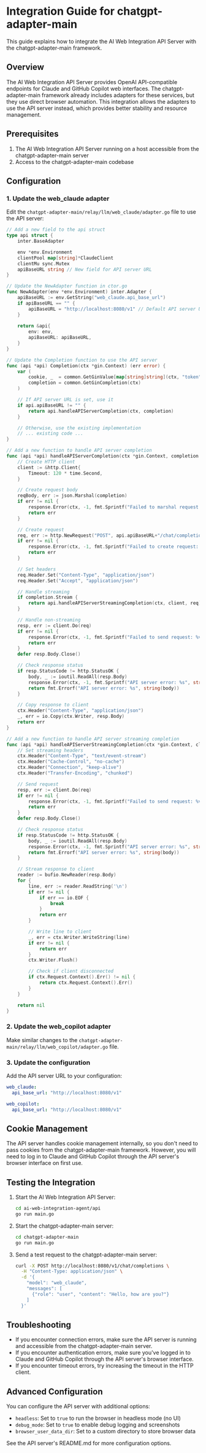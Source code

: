 # Integration Guide for chatgpt-adapter-main

This guide explains how to integrate the AI Web Integration API Server with the chatgpt-adapter-main framework.

## Overview

The AI Web Integration API Server provides OpenAI API-compatible endpoints for Claude and GitHub Copilot web interfaces. The chatgpt-adapter-main framework already includes adapters for these services, but they use direct browser automation. This integration allows the adapters to use the API server instead, which provides better stability and resource management.

## Prerequisites

1. The AI Web Integration API Server running on a host accessible from the chatgpt-adapter-main server
2. Access to the chatgpt-adapter-main codebase

## Configuration

### 1. Update the web_claude adapter

Edit the `chatgpt-adapter-main/relay/llm/web_claude/adapter.go` file to use the API server:

```go
// Add a new field to the api struct
type api struct {
    inter.BaseAdapter

    env *env.Environment
    clientPool map[string]*ClaudeClient
    clientMu sync.Mutex
    apiBaseURL string // New field for API server URL
}

// Update the NewAdapter function in ctor.go
func NewAdapter(env *env.Environment) inter.Adapter {
    apiBaseURL := env.GetString("web_claude.api_base_url")
    if apiBaseURL == "" {
        apiBaseURL = "http://localhost:8080/v1" // Default API server URL
    }
    
    return &api{
        env: env,
        apiBaseURL: apiBaseURL,
    }
}

// Update the Completion function to use the API server
func (api *api) Completion(ctx *gin.Context) (err error) {
    var (
        cookie, _  = common.GetGinValue[map[string]string](ctx, "token")
        completion = common.GetGinCompletion(ctx)
    )

    // If API server URL is set, use it
    if api.apiBaseURL != "" {
        return api.handleAPIServerCompletion(ctx, completion)
    }

    // Otherwise, use the existing implementation
    // ... existing code ...
}

// Add a new function to handle API server completion
func (api *api) handleAPIServerCompletion(ctx *gin.Context, completion model.Completion) error {
    // Create HTTP client
    client := &http.Client{
        Timeout: 120 * time.Second,
    }

    // Create request body
    reqBody, err := json.Marshal(completion)
    if err != nil {
        response.Error(ctx, -1, fmt.Sprintf("Failed to marshal request: %v", err))
        return err
    }

    // Create request
    req, err := http.NewRequest("POST", api.apiBaseURL+"/chat/completions", bytes.NewBuffer(reqBody))
    if err != nil {
        response.Error(ctx, -1, fmt.Sprintf("Failed to create request: %v", err))
        return err
    }

    // Set headers
    req.Header.Set("Content-Type", "application/json")
    req.Header.Set("Accept", "application/json")

    // Handle streaming
    if completion.Stream {
        return api.handleAPIServerStreamingCompletion(ctx, client, req)
    }

    // Handle non-streaming
    resp, err := client.Do(req)
    if err != nil {
        response.Error(ctx, -1, fmt.Sprintf("Failed to send request: %v", err))
        return err
    }
    defer resp.Body.Close()

    // Check response status
    if resp.StatusCode != http.StatusOK {
        body, _ := ioutil.ReadAll(resp.Body)
        response.Error(ctx, -1, fmt.Sprintf("API server error: %s", string(body)))
        return fmt.Errorf("API server error: %s", string(body))
    }

    // Copy response to client
    ctx.Header("Content-Type", "application/json")
    _, err = io.Copy(ctx.Writer, resp.Body)
    return err
}

// Add a new function to handle API server streaming completion
func (api *api) handleAPIServerStreamingCompletion(ctx *gin.Context, client *http.Client, req *http.Request) error {
    // Set streaming headers
    ctx.Header("Content-Type", "text/event-stream")
    ctx.Header("Cache-Control", "no-cache")
    ctx.Header("Connection", "keep-alive")
    ctx.Header("Transfer-Encoding", "chunked")

    // Send request
    resp, err := client.Do(req)
    if err != nil {
        response.Error(ctx, -1, fmt.Sprintf("Failed to send request: %v", err))
        return err
    }
    defer resp.Body.Close()

    // Check response status
    if resp.StatusCode != http.StatusOK {
        body, _ := ioutil.ReadAll(resp.Body)
        response.Error(ctx, -1, fmt.Sprintf("API server error: %s", string(body)))
        return fmt.Errorf("API server error: %s", string(body))
    }

    // Stream response to client
    reader := bufio.NewReader(resp.Body)
    for {
        line, err := reader.ReadString('\n')
        if err != nil {
            if err == io.EOF {
                break
            }
            return err
        }

        // Write line to client
        _, err = ctx.Writer.WriteString(line)
        if err != nil {
            return err
        }
        ctx.Writer.Flush()

        // Check if client disconnected
        if ctx.Request.Context().Err() != nil {
            return ctx.Request.Context().Err()
        }
    }

    return nil
}
```

### 2. Update the web_copilot adapter

Make similar changes to the `chatgpt-adapter-main/relay/llm/web_copilot/adapter.go` file.

### 3. Update the configuration

Add the API server URL to your configuration:

```yaml
web_claude:
  api_base_url: "http://localhost:8080/v1"

web_copilot:
  api_base_url: "http://localhost:8080/v1"
```

## Cookie Management

The API server handles cookie management internally, so you don't need to pass cookies from the chatgpt-adapter-main framework. However, you will need to log in to Claude and GitHub Copilot through the API server's browser interface on first use.

## Testing the Integration

1. Start the AI Web Integration API Server:
   ```bash
   cd ai-web-integration-agent/api
   go run main.go
   ```

2. Start the chatgpt-adapter-main server:
   ```bash
   cd chatgpt-adapter-main
   go run main.go
   ```

3. Send a test request to the chatgpt-adapter-main server:
   ```bash
   curl -X POST http://localhost:8080/v1/chat/completions \
     -H "Content-Type: application/json" \
     -d '{
       "model": "web_claude",
       "messages": [
         {"role": "user", "content": "Hello, how are you?"}
       ]
     }'
   ```

## Troubleshooting

- If you encounter connection errors, make sure the API server is running and accessible from the chatgpt-adapter-main server.
- If you encounter authentication errors, make sure you've logged in to Claude and GitHub Copilot through the API server's browser interface.
- If you encounter timeout errors, try increasing the timeout in the HTTP client.

## Advanced Configuration

You can configure the API server with additional options:

- `headless`: Set to `true` to run the browser in headless mode (no UI)
- `debug_mode`: Set to `true` to enable debug logging and screenshots
- `browser_user_data_dir`: Set to a custom directory to store browser data

See the API server's README.md for more configuration options.

